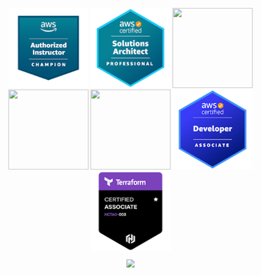 <div style="text-align:center;">
<p style="text-align:center;">
<a href="https://www.credly.com/badges/e31a738b-b8be-456a-a915-e950cb16da08/public_url" target="_blank"><img src="images/champion-authorized-instructor.png" style="width: 160px; height: 160px;"></a>
<a href="https://www.credly.com/badges/23917ba1-229b-413a-8fcc-9a0054baa774/public_url" target="_blank"><img src="images/aws-certified-solutions-architect-professional.png" style="width: 160px; height: 160px;"></a>
<a href="https://www.credly.com/badges/52636e21-405f-43b5-ac72-c9bf613b0db7/public_url" target="_blank"><img src="images/aws-certified-devops-engineer-professional.png" style="width: 160px; height: 160px;"></a>
<a href="https://www.credly.com/badges/75fcee3b-d3b5-48d8-a73f-c023ec09b7bd/public_url" target="_blank"><img src="images/aws-certified-sysops-administrator-associate.png" style="width: 160px; height: 160px;"></a>
<a href="https://www.credly.com/badges/87fe066c-2671-4e94-b24e-8058cd74db38/public_url" target="_blank"><img src="images/aws-certified-solutions-architect-associate.png" style="width: 160px; height: 160px;"></a>
<a href="https://www.credly.com/badges/d399d158-3392-4d6f-b9f7-000fd36507e1/public_url" target="_blank"><img src="Images/aws-certified-developer-associate.png" style="width: 160px; height: 160px;"></a>
<a href="https://www.credly.com/badges/ec4da49f-2302-415b-96af-2e712a11fa18/public_url" target="_blank"><img src="Images/hashicorp-certified-terraform-associate-003.png" style="width: 160px; height: 160px;"></a>
<p><img src="images/devops.jpeg"></p>

</div>